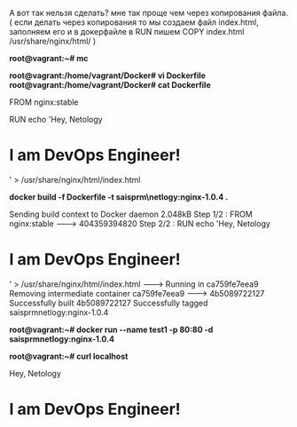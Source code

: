 А вот так нельзя сделать? мне так проще чем через копирования файла. ( если делать через копирования то мы создаем файл index.html, заполняем его и в докерфайле в RUN пишем COPY index.html /usr/share/nginx/html/ )

**root@vagrant:~# mc**

**root@vagrant:/home/vagrant/Docker# vi Dockerfile**
**root@vagrant:/home/vagrant/Docker# cat Dockerfile**

FROM nginx:stable

RUN echo '<html><head>Hey, Netology</head><body><h1>I am DevOps Engineer!</h1></body></html>' > /usr/share/nginx/html/index.html

**docker build -f Dockerfile -t saisprm\netlogy:nginx-1.0.4 .**

Sending build context to Docker daemon 2.048kB
Step 1/2 : FROM nginx:stable
 ---> 404359394820
Step 2/2 : RUN echo '<html><head>Hey, Netology</head><body><h1>I am DevOps Engineer!</h1></body></html>' > /usr/share/nginx/html/index.html
 ---> Running in ca759fe7eea9
Removing intermediate container ca759fe7eea9
 ---> 4b5089722127
Successfully built 4b5089722127
Successfully tagged saisprmnetlogy:nginx-1.0.4

**root@vagrant:~# docker run --name test1 -p 80:80 -d saisprmnetlogy:nginx-1.0.4**

**root@vagrant:~# curl localhost**

<html><head>Hey, Netology</head><body><h1>I am DevOps Engineer!</h1></body></html>
